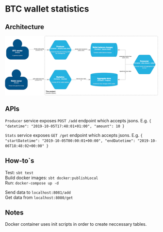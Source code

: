# BTC wallet statistics

## Architecture

![Architecture diagram](/docs/img.png)

## APIs
`Producer` service exposes `POST /add` endpoint which accepts jsons. E.g. `{ "datetime": "2019-10-05T17:48:01+01:00", "amount": 10 }`

`Stats` service exposes `GET /get` endpoint which accepts jsons. E.g. `{ "startDatetime": "2019-10-05T00:00:01+00:00", "endDatetime": "2019-10-06T18:48:02+00:00" }`
## How-to`s

Test: `sbt test`  
Build docker images: `sbt docker:publishLocal`  
Run: `docker-compose up -d`

Send data to `localhost:8081/add`  
Get data from `localhost:8080/get`

## Notes
Docker container uses init scripts in order to create neccessary tables.